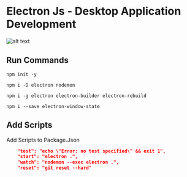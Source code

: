 # Electron Js - Desktop Application Development

![alt text](https://cdn-media-1.freecodecamp.org/images/I3jU5GCksTIV955jyY1jgZmOUR21ayuDffI9)

## Run Commands

```
npm init -y
```

```
npm i -D electron nodemon
```

```
npm i -g electron electron-builder electron-rebuild
```

```
npm i --save electron-window-state
```

## Add Scripts

Add Scripts to Package.Json

```json
    "test": "echo \"Error: no test specified\" && exit 1",
    "start": "electron .",
    "watch": "nodemon --exec electron .",
    "reset": "git reset --hard"
```
